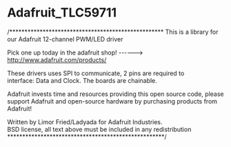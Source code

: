 Adafruit_TLC59711
================

/*************************************************** 
  This is a library for our Adafruit 12-channel PWM/LED driver

  Pick one up today in the adafruit shop!
  ------> http://www.adafruit.com/products/

  These drivers uses SPI to communicate, 2 pins are required to  
  interface: Data and Clock. The boards are chainable.

  Adafruit invests time and resources providing this open source code, 
  please support Adafruit and open-source hardware by purchasing 
  products from Adafruit!

  Written by Limor Fried/Ladyada for Adafruit Industries.  
  BSD license, all text above must be included in any redistribution
 ****************************************************/